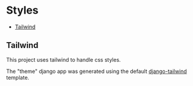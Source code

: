 # Styles

- [Tailwind](#tailwind)

## Tailwind

This project uses tailwind to handle css styles.

The "theme" django app was generated using the default [django-tailwind](https://django-tailwind.readthedocs.io/en/latest/index.html) template.
